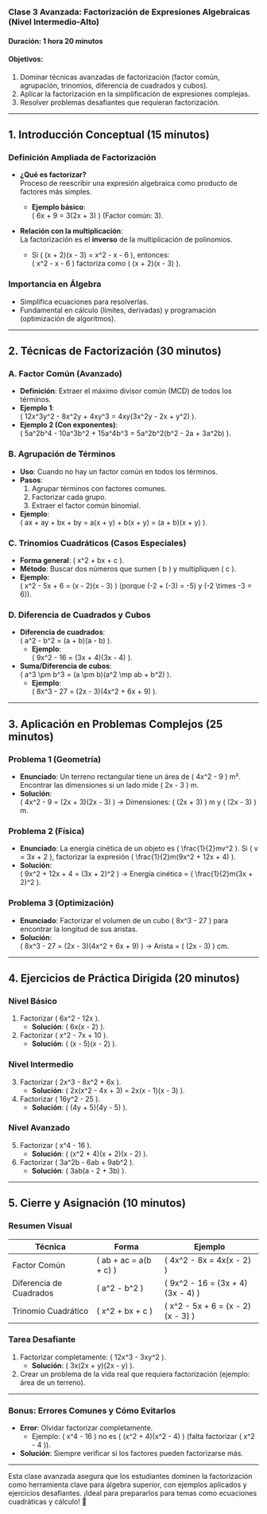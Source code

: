 ### **Clase 3 Avanzada: Factorización de Expresiones Algebraicas (Nivel Intermedio-Alto)**

#### **Duración**: 1 hora 20 minutos  
#### **Objetivos**:  
1. Dominar técnicas avanzadas de factorización (factor común, agrupación, trinomios, diferencia de cuadrados y cubos).  
2. Aplicar la factorización en la simplificación de expresiones complejas.  
3. Resolver problemas desafiantes que requieran factorización.  

---

## **1. Introducción Conceptual (15 minutos)**  
### **Definición Ampliada de Factorización**  
- **¿Qué es factorizar?**  
  Proceso de reescribir una expresión algebraica como producto de factores más simples.  
  - **Ejemplo básico**:  
    \( 6x + 9 = 3(2x + 3) \) (Factor común: 3).  

- **Relación con la multiplicación**:  
  La factorización es el **inverso** de la multiplicación de polinomios.  
  - Si \( (x + 2)(x - 3) = x^2 - x - 6 \), entonces:  
    \( x^2 - x - 6 \) factoriza como \( (x + 2)(x - 3) \).  

### **Importancia en Álgebra**  
- Simplifica ecuaciones para resolverlas.  
- Fundamental en cálculo (límites, derivadas) y programación (optimización de algoritmos).  

---

## **2. Técnicas de Factorización (30 minutos)**  
### **A. Factor Común (Avanzado)**  
- **Definición**: Extraer el máximo divisor común (MCD) de todos los términos.  
- **Ejemplo 1**:  
  \( 12x^3y^2 - 8x^2y + 4xy^3 = 4xy(3x^2y - 2x + y^2) \).  
- **Ejemplo 2 (Con exponentes)**:  
  \( 5a^2b^4 - 10a^3b^2 + 15a^4b^3 = 5a^2b^2(b^2 - 2a + 3a^2b) \).  

### **B. Agrupación de Términos**  
- **Uso**: Cuando no hay un factor común en todos los términos.  
- **Pasos**:  
  1. Agrupar términos con factores comunes.  
  2. Factorizar cada grupo.  
  3. Extraer el factor común binomial.  
- **Ejemplo**:  
  \( ax + ay + bx + by = a(x + y) + b(x + y) = (a + b)(x + y) \).  

### **C. Trinomios Cuadráticos (Casos Especiales)**  
- **Forma general**: \( x^2 + bx + c \).  
- **Método**: Buscar dos números que sumen \( b \) y multipliquen \( c \).  
- **Ejemplo**:  
  \( x^2 - 5x + 6 = (x - 2)(x - 3) \) (porque \(-2 + (-3) = -5\) y \(-2 \times -3 = 6\)).  

### **D. Diferencia de Cuadrados y Cubos**  
- **Diferencia de cuadrados**:  
  \( a^2 - b^2 = (a + b)(a - b) \).  
  - **Ejemplo**:  
    \( 9x^2 - 16 = (3x + 4)(3x - 4) \).  
- **Suma/Diferencia de cubos**:  
  \( a^3 \pm b^3 = (a \pm b)(a^2 \mp ab + b^2) \).  
  - **Ejemplo**:  
    \( 8x^3 - 27 = (2x - 3)(4x^2 + 6x + 9) \).  

---

## **3. Aplicación en Problemas Complejos (25 minutos)**  
### **Problema 1 (Geometría)**  
- **Enunciado**: Un terreno rectangular tiene un área de \( 4x^2 - 9 \) m². Encontrar las dimensiones si un lado mide \( 2x - 3 \) m.  
- **Solución**:  
  \( 4x^2 - 9 = (2x + 3)(2x - 3) \) → Dimensiones: \( (2x + 3) \) m y \( (2x - 3) \) m.  

### **Problema 2 (Física)**  
- **Enunciado**: La energía cinética de un objeto es \( \frac{1}{2}mv^2 \). Si \( v = 3x + 2 \), factorizar la expresión \( \frac{1}{2}m(9x^2 + 12x + 4) \).  
- **Solución**:  
  \( 9x^2 + 12x + 4 = (3x + 2)^2 \) → Energía cinética = \( \frac{1}{2}m(3x + 2)^2 \).  

### **Problema 3 (Optimización)**  
- **Enunciado**: Factorizar el volumen de un cubo \( 8x^3 - 27 \) para encontrar la longitud de sus aristas.  
- **Solución**:  
  \( 8x^3 - 27 = (2x - 3)(4x^2 + 6x + 9) \) → Arista = \( (2x - 3) \) cm.  

---

## **4. Ejercicios de Práctica Dirigida (20 minutos)**  
### **Nivel Básico**  
1. Factorizar \( 6x^2 - 12x \).  
   - **Solución**: \( 6x(x - 2) \).  
2. Factorizar \( x^2 - 7x + 10 \).  
   - **Solución**: \( (x - 5)(x - 2) \).  

### **Nivel Intermedio**  
3. Factorizar \( 2x^3 - 8x^2 + 6x \).  
   - **Solución**: \( 2x(x^2 - 4x + 3) = 2x(x - 1)(x - 3) \).  
4. Factorizar \( 16y^2 - 25 \).  
   - **Solución**: \( (4y + 5)(4y - 5) \).  

### **Nivel Avanzado**  
5. Factorizar \( x^4 - 16 \).  
   - **Solución**: \( (x^2 + 4)(x + 2)(x - 2) \).  
6. Factorizar \( 3a^2b - 6ab + 9ab^2 \).  
   - **Solución**: \( 3ab(a - 2 + 3b) \).  

---

## **5. Cierre y Asignación (10 minutos)**  
### **Resumen Visual**  
| **Técnica**          | **Forma**               | **Ejemplo**              |  
|-----------------------|-------------------------|--------------------------|  
| Factor Común          | \( ab + ac = a(b + c) \) | \( 4x^2 - 8x = 4x(x - 2) \) |  
| Diferencia de Cuadrados | \( a^2 - b^2 \)         | \( 9x^2 - 16 = (3x + 4)(3x - 4) \) |  
| Trinomio Cuadrático   | \( x^2 + bx + c \)       | \( x^2 - 5x + 6 = (x - 2)(x - 3) \) |  

### **Tarea Desafiante**  
1. Factorizar completamente: \( 12x^3 - 3xy^2 \).  
   - **Solución**: \( 3x(2x + y)(2x - y) \).  
2. Crear un problema de la vida real que requiera factorización (ejemplo: área de un terreno).  

---

### **Bonus: Errores Comunes y Cómo Evitarlos**  
- **Error**: Olvidar factorizar completamente.  
  - Ejemplo: \( x^4 - 16 \) no es \( (x^2 + 4)(x^2 - 4) \) (falta factorizar \( x^2 - 4 \)).  
- **Solución**: Siempre verificar si los factores pueden factorizarse más.  

---

Esta clase avanzada asegura que los estudiantes dominen la factorización como herramienta clave para álgebra superior, con ejemplos aplicados y ejercicios desafiantes. ¡Ideal para prepararlos para temas como ecuaciones cuadráticas y cálculo! 🎯